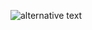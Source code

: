 ![alternative text](http://www.plantuml.com/plantuml/proxy?cache=no&src=https://raw.https://github.com/hakanbugraerentug/Stake-Shift/resources/Diagrams/ComponentDiagram.puml)